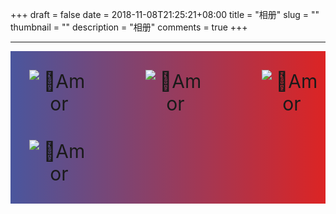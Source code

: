 +++ 
draft = false
date = 2018-11-08T21:25:21+08:00
title = "相册"
slug = "" 
thumbnail = "<no value>"
description = "相册"
comments = true
+++

---

<style>
.grid-container {
  background: #DC2424;  /* fallback for old browsers */
  background: -webkit-linear-gradient(to right, #4A569D, #DC2424);  /* Chrome 10-25, Safari 5.1-6 */
  background: linear-gradient(to right, #4A569D, #DC2424); /* W3C, IE 10+/ Edge, Firefox 16+, Chrome 26+, Opera 12+, Safari 7+ */
  display: grid;
  grid-column-gap: 50px;
  grid-template-columns: auto auto auto;
  padding: 10px;
}

.grid-item {
  padding: 20px;
  font-size: 30px;
  text-align: center;
}
</style>

<div class="grid-container">
  <div class="grid-item">
    <img weight="280px" src="https://amorist.oss-cn-shanghai.aliyuncs.com/blog/IMG_9173.jpg" alt="Amor"/>
  </div>
  <div class="grid-item">
  <img weight="280px" src="https://amorist.oss-cn-shanghai.aliyuncs.com/blog/IMG_3788.jpeg" alt="Amor"/>
  </div>
  <div class="grid-item">
  <img weight="280px" src="https://amorist.oss-cn-shanghai.aliyuncs.com/blog/IMG_9171.jpg" alt="Amor"/>
  </div>
  <div class="grid-item">
  <img weight="280px" src="https://amorist.oss-cn-shanghai.aliyuncs.com/blog/ORG_DSC03388.jpg" alt="Amor"/>
  </div>
</div>
